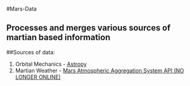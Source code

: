 #Mars-Data

## Processes and merges various sources of martian based information

##Sources of data:
1. Orbital Mechanics - [Astropy](https://github.com/astropy/astropy)
1. Martian Weather - [Mars Atmospheric Aggregation System API (NO LONGER ONLINE)](http://marsweather.ingenology.com/)
